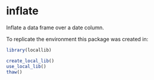 # inflate

Inflate a data frame over a date column.

To replicate the environment this package was created in:

```R 
library(locallib)

create_local_lib()
use_local_lib()
thaw()
```
